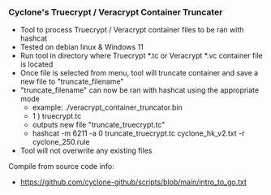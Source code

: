 ### Cyclone's Truecrypt / Veracrypt Container Truncater
- Tool to process Truecrypt / Veracrypt container files to be ran with hashcat
- Tested on debian linux & Windows 11
- Run tool in directory where Truecrypt *.tc or Veracrypt *.vc container file is located
- Once file is selected from menu, tool will truncate container and save a new file to "truncate_filename"
- "truncate_filename" can now be ran with hashcat using the appropriate mode
  - example: ./veracrypt_container_truncator.bin
  - 1 ) truecrypt.tc
  - outputs new file "truncate_truecrypt.tc"
  - hashcat -m 6211 -a 0 truncate_truecrypt.tc cyclone_hk_v2.txt -r cyclone_250.rule
- Tool will not overwrite any existing files

Compile from source code info:
- https://github.com/cyclone-github/scripts/blob/main/intro_to_go.txt
